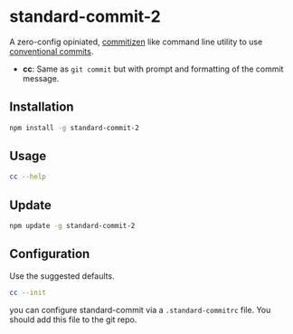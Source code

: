 # standard-commit-2

A zero-config opiniated, [commitizen](https://github.com/commitizen/cz-cli)
like command line utility to use
[conventional commits](https://conventionalcommits.org/).

- **cc**: Same as `git commit` but with prompt and formatting of the
  commit message.

## Installation
```bash
npm install -g standard-commit-2
```
## Usage
```bash
cc --help
```
## Update

```bash
npm update -g standard-commit-2
```

## Configuration
Use the suggested defaults.
```bash
cc --init
```
you can configure standard-commit via a `.standard-commitrc` file. You should add this file to the git repo.

